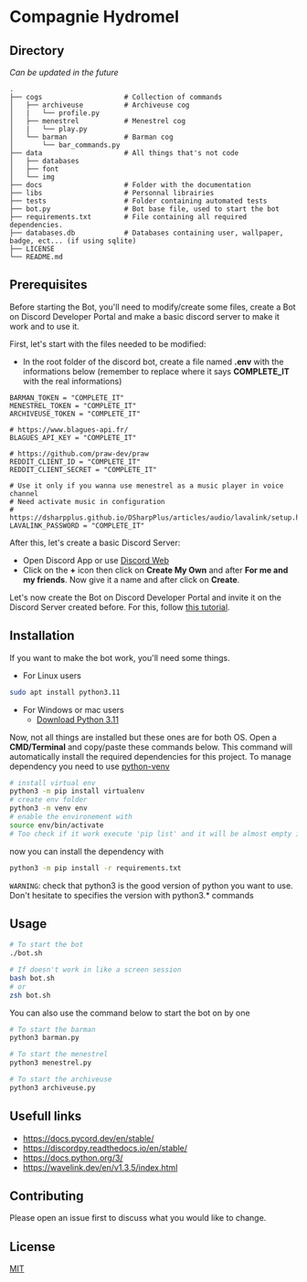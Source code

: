 # Compagnie Hydromel

## Directory

*Can be updated in the future*

```
.
├── cogs                    # Collection of commands
│   ├── archiveuse          # Archiveuse cog
│   |   └── profile.py
│   ├── menestrel           # Menestrel cog 
│   |   └── play.py
│   └── barman              # Barman cog
│       └── bar_commands.py
├── data                    # All things that's not code
│   ├── databases
│   ├── font
│   └── img
├── docs                    # Folder with the documentation
├── libs                    # Personnal librairies
├── tests                   # Folder containing automated tests
├── bot.py                  # Bot base file, used to start the bot
├── requirements.txt        # File containing all required dependencies.
├── databases.db            # Databases containing user, wallpaper, badge, ect... (if using sqlite)
├── LICENSE
└── README.md
```

## Prerequisites

Before starting the Bot, you'll need to modify/create some files, create a Bot on Discord Developer Portal and make a basic discord server to make it work and to use it.

First, let's start with the files needed to be modified:
- In the root folder of the discord bot, create a file named **.env** with the informations below (remember to replace where it says **COMPLETE_IT** with the real informations)
``` Env
BARMAN_TOKEN = "COMPLETE_IT"
MENESTREL_TOKEN = "COMPLETE_IT"
ARCHIVEUSE_TOKEN = "COMPLETE_IT"

# https://www.blagues-api.fr/
BLAGUES_API_KEY = "COMPLETE_IT"

# https://github.com/praw-dev/praw
REDDIT_CLIENT_ID = "COMPLETE_IT"
REDDIT_CLIENT_SECRET = "COMPLETE_IT"

# Use it only if you wanna use menestrel as a music player in voice channel
# Need activate music in configuration
# https://dsharpplus.github.io/DSharpPlus/articles/audio/lavalink/setup.html
LAVALINK_PASSWORD = "COMPLETE_IT"
```

After this, let's create a basic Discord Server:
- Open Discord App or use [Discord Web](https://discord.com/app)
- Click on the **+** icon then click on **Create My Own** and after **For me and my friends**. Now give it a name and after click on **Create**.

Let's now create the Bot on Discord Developer Portal and invite it on the Discord Server created before. For this, follow [this tutorial](https://docs.pycord.dev/en/stable/discord.html).

## Installation

If you want to make the bot work, you'll need some things.

- For Linux users
``` bash
sudo apt install python3.11
```

- For Windows or mac users
    - [Download Python 3.11](https://www.python.org/downloads/release/python-3114/)

Now, not all things are installed but these ones are for both OS. Open a **CMD/Terminal** and copy/paste these commands below. This command will automatically install the required dependencies for this project.
To manage dependency you need to use [python-venv](https://packaging.python.org/en/latest/guides/installing-using-pip-and-virtual-environments/)
```bash
# install virtual env
python3 -m pip install virtualenv 
# create env folder
python3 -m venv env 
# enable the environement with
source env/bin/activate
# Too check if it work execute 'pip list' and it will be almost empty if you were already owning some python package or not
```
now you can install the dependency with
```bash
python3 -m pip install -r requirements.txt
```

`WARNING`: check that python3 is the good version of python you want to use. Don't hesitate to specifies the version with python3.* commands

## Usage
```bash
# To start the bot
./bot.sh

# If doesn't work in like a screen session
bash bot.sh
# or 
zsh bot.sh
```

You can also use the command below to start the bot on by one
```bash
# To start the barman
python3 barman.py

# To start the menestrel
python3 menestrel.py

# To start the archiveuse
python3 archiveuse.py
```

## Usefull links
- https://docs.pycord.dev/en/stable/
- https://discordpy.readthedocs.io/en/stable/
- https://docs.python.org/3/
- https://wavelink.dev/en/v1.3.5/index.html

## Contributing
Please open an issue first to discuss what you would like to change.

## License
[MIT](LICENSE)